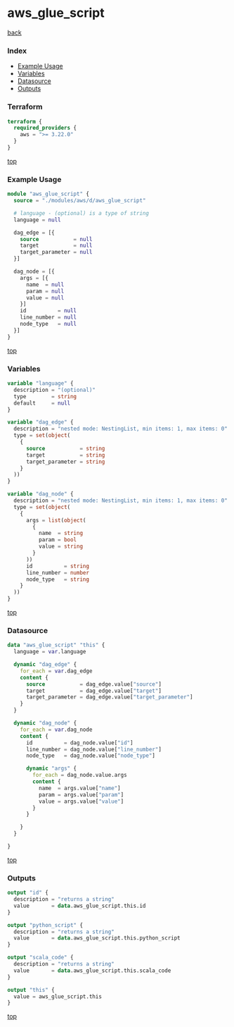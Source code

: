 # aws_glue_script

[back](../aws.md)

### Index

- [Example Usage](#example-usage)
- [Variables](#variables)
- [Datasource](#datasource)
- [Outputs](#outputs)

### Terraform

```terraform
terraform {
  required_providers {
    aws = ">= 3.22.0"
  }
}
```

[top](#index)

### Example Usage

```terraform
module "aws_glue_script" {
  source = "./modules/aws/d/aws_glue_script"

  # language - (optional) is a type of string
  language = null

  dag_edge = [{
    source           = null
    target           = null
    target_parameter = null
  }]

  dag_node = [{
    args = [{
      name  = null
      param = null
      value = null
    }]
    id          = null
    line_number = null
    node_type   = null
  }]
}
```

[top](#index)

### Variables

```terraform
variable "language" {
  description = "(optional)"
  type        = string
  default     = null
}

variable "dag_edge" {
  description = "nested mode: NestingList, min items: 1, max items: 0"
  type = set(object(
    {
      source           = string
      target           = string
      target_parameter = string
    }
  ))
}

variable "dag_node" {
  description = "nested mode: NestingList, min items: 1, max items: 0"
  type = set(object(
    {
      args = list(object(
        {
          name  = string
          param = bool
          value = string
        }
      ))
      id          = string
      line_number = number
      node_type   = string
    }
  ))
}
```

[top](#index)

### Datasource

```terraform
data "aws_glue_script" "this" {
  language = var.language

  dynamic "dag_edge" {
    for_each = var.dag_edge
    content {
      source           = dag_edge.value["source"]
      target           = dag_edge.value["target"]
      target_parameter = dag_edge.value["target_parameter"]
    }
  }

  dynamic "dag_node" {
    for_each = var.dag_node
    content {
      id          = dag_node.value["id"]
      line_number = dag_node.value["line_number"]
      node_type   = dag_node.value["node_type"]

      dynamic "args" {
        for_each = dag_node.value.args
        content {
          name  = args.value["name"]
          param = args.value["param"]
          value = args.value["value"]
        }
      }

    }
  }

}
```

[top](#index)

### Outputs

```terraform
output "id" {
  description = "returns a string"
  value       = data.aws_glue_script.this.id
}

output "python_script" {
  description = "returns a string"
  value       = data.aws_glue_script.this.python_script
}

output "scala_code" {
  description = "returns a string"
  value       = data.aws_glue_script.this.scala_code
}

output "this" {
  value = aws_glue_script.this
}
```

[top](#index)